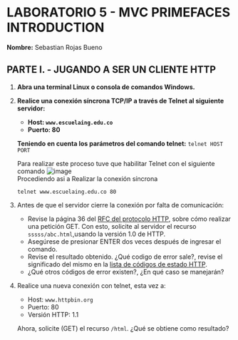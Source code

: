 # LABORATORIO 5 - MVC PRIMEFACES INTRODUCTION
**Nombre:** Sebastian Rojas Bueno

## PARTE I. - JUGANDO A SER UN CLIENTE HTTP

1. **Abra una terminal Linux o consola de comandos Windows.**

2. **Realice una conexión síncrona TCP/IP a través de Telnet al siguiente servidor:**
   * **Host: `www.escuelaing.edu.co`**
   * **Puerto: 80** 
   
   **Teniendo en cuenta los parámetros del comando telnet:**
 `telnet HOST PORT`
   
   Para realizar este proceso tuve que habilitar Telnet con el siguiente comando
   ![image](https://user-images.githubusercontent.com/62759668/196009488-1124d5ae-2d84-46e4-9042-f198ff2cfd65.png) \
   Procediendo asi a Realizar la conexión síncrona
   ```
   telnet www.escuelaing.edu.co 80
   ```

3. Antes de que el servidor cierre la conexión por falta de comunicación:
   * Revise la página 36 del [RFC del protocolo HTTP](https://www.rfc-editor.org/rfc/rfc2616), sobre cómo realizar una petición GET. Con esto, solicite al servidor el recurso `sssss/abc.html`,usando la versión 1.0 de HTTP.
   * Asegúrese de presionar ENTER dos veces después de ingresar el comando.
   * Revise el resultado obtenido. ¿Qué codigo de error sale?, revise el significado del mismo en la [lista de códigos de estado HTTP](https://en.wikipedia.org/wiki/List_of_HTTP_status_codes).
   * ¿Qué otros códigos de error existen?, ¿En qué caso se manejarán?

4. Realice una nueva conexión con telnet, esta vez a:
   * Host: `www.httpbin.org`
   * Puerto: 80
   * Versión HTTP: 1.1 
   
   Ahora, solicite (GET) el recurso `/html`. ¿Qué se obtiene como resultado?
